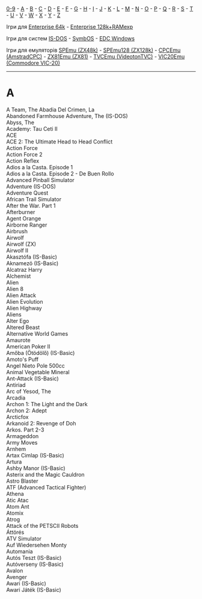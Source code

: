 [0-9](../0/games-0.md) - [A](../a/games-a.md) - [B](../b/games-b.md) - [C](../c/games-c.md) - [D](../d/games-d.md) - [E](../e/games-e.md) - [F](../f/games-f.md) - [G](../g/games-g.md) - [H](../h/games-h.md) - [I](../i/games-i.md) - [J](../j/games-j.md) - [K](../k/games-k.md) - [L](../l/games-l.md) - [M](../m/games-m.md) - [N](../n/games-n.md) - [O](../o/games-o.md) - [P](../p/games-p.md) - [Q](../q/games-q.md) - [R](../r/games-r.md) - [S](../s/games-s.md) - [T](../t/games-t.md) - [U](../u/games-u.md) - [V](../v/games-v.md) - [W](../w/games-w.md) - [X](../x/games-x.md) - [Y](../y/games-y.md) - [Z](../z/games-z.md)

Ігри для [Enterprise 64k](../games-ep64.md) - [Enterprise 128k+RAMexp](../games-epramexp.md)

Ігри для систем [IS-DOS](../games-is-dos.md) - [SymbOS](../games-symbos.md) - [EDC Windows](../games-edcw.md)

Ігри для емуляторів [SPEmu (ZX48k)](../zxemu/games-zx48.md) - [SPEmu128 (ZX128k)](../zxemu/games-zx128.md) - [CPCEmu (AmstradCPC)](../cpcemu/games-cpc.md) - [ZX81Emu (ZX81)](../zx81emu/games-zx81.md) - [TVCEmu (VideotonTVC)](../tvcemu/games-tvc.md) - [VIC20Emu (Commodore VIC-20)](../vic20emu/games-vic20.md)

----------

# A #

A Team, The 
Abadia Del Crimen, La  
Abandoned Farmhouse Adventure, The (IS-DOS)  
Abyss, The  
Academy: Tau Ceti II  
ACE  
ACE 2: The Ultimate Head to Head Conflict  
Action Force  
Action Force 2  
Action Reflex  
Adios a la Casta. Episode 1  
Adios a la Casta. Episode 2 - De Buen Rollo  
Advanced Pinball Simulator  
Adventure (IS-DOS)  
Adventure Quest  
African Trail Simulator  
After the War. Part 1  
Afterburner  
Agent Orange  
Airborne Ranger  
Airbrush  
Airwolf  
Airwolf (ZX)  
Airwolf II  
Akasztófa (IS-Basic)  
Aknamezö (IS-Basic)  
Alcatraz Harry  
Alchemist  
Alien  
Alien 8  
Alien Attack  
Alien Evolution  
Alien Highway  
Aliens  
Alter Ego  
Altered Beast  
Alternative World Games  
Amaurote  
American Poker II  
Amőba (Ötödölő) (IS-Basic)  
Amoto's Puff  
Angel Nieto Pole 500cc  
Animal Vegetable Mineral  
Ant-Attack (IS-Basic)  
Antiriad  
Arc of Yesod, The  
Arcadia  
Archon 1: The Light and the Dark  
Archon 2: Adept  
Arcticfox  
Arkanoid 2: Revenge of Doh  
Arkos. Part 2-3  
Armageddon  
Army Moves  
Arnhem  
Artax Cimlap (IS-Basic)  
Artura  
Ashby Manor (IS-Basic)  
Asterix and the Magic Cauldron  
Astro Blaster  
ATF (Advanced Tactical Fighter)  
Athena  
Atic Atac  
Atom Ant  
Atomix  
Atrog  
Attack of the PETSCII Robots  
Áttörés  
ATV Simulator  
Auf Wiedersehen Monty  
Automania  
Autós Teszt (IS-Basic)  
Autóverseny (IS-Basic)  
Avalon  
Avenger  
Awari (IS-Basic)  
Awari Játék (IS-Basic)  